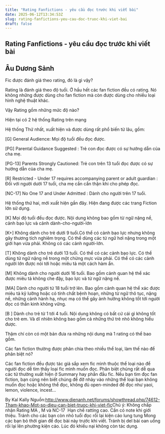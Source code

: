 ```yaml
---
title: "Rating Fanfictions - yêu cầu đọc trước khi viết bài"
date: 2025-06-12T13:34:53Z
slug: rating-fanfictions-yeu-cau-doc-truoc-khi-viet-bai
draft: false
---
```


## Rating Fanfictions - yêu cầu đọc trước khi viết bài

## Âu Dương Sảnh

Fic được đánh giá theo rating, đó là gì vậy?

Rating là đánh giá theo độ tuổi. Ở hầu hết các fan fiction đều có rating. Nó không những được dùng cho fan fiction mà còn được dùng cho nhiều loại hình nghệ thuật khác.

Vậy Rating gồm những mức độ nào?

Hiện tại có 2 hệ thống Rating trên mạng


Hệ thống Thứ nhất, xuất hiện và được dùng rất phổ biến từ lâu, gồm:


[G] General Audience: Mọi độ tuổi đều đọc được.

[PG] Parental Guidance Suggested : Trẻ con đọc được có sự hướng dẫn của cha mẹ.

[PG-13] Parents Strongly Cautioned: Trẻ con trên 13 tuổi đọc được có sự hướng dẫn của cha mẹ.

[R] Restricted - Under 17 requires accompanying parent or adult guardian : Đối với người dưới 17 tuổi, cha mẹ cần cẩn thận khi cho phép đọc.

[NC-17] No One 17 and Under Admitted : Dành cho người trên 17 tuổi.



Hệ thống thứ hai, mới xuất hiện gần đây. Hiện đang được các trang Fiction lớn sử dụng.


[K] Mọi độ tuổi đều đọc được. Nội dung không bao gồm từ ngữ nặng nề, cảnh bạo lực và cảnh dành-cho-người-lớn

[K+] Không dành cho trẻ dưới 9 tuổi.Có thể có cảnh bạo lực nhưng không gây thương tích nghiêm trọng. Có thể dùng các từ ngữ hơi nặng trong một giới hạn vừa phải. Không có các cảnh người-lớn.

[T] Không dành cho trẻ dưới 13 tuổi. Có thể có các cảnh bạo lực. Có thể dùng từ ngữ nặng nề trong một chừng mực vừa phải. Có thể có các cảnh người lớn được nói tới hoặc miêu tả một cách hàm ẩn.

[M] Không dành cho người dưới 16 tuổi. Bao gồm cảnh quan hệ thể xác được miêu tả không che đậy, bạo lực và từ ngữ nặng nề.

[MA] Dành cho người từ 18 tuổi trở lên. Bao gồm cảnh quan hệ thể xác được miêu tả kỹ lưỡng hoặc có tính chất bệnh hoạn, những từ ngữ thô tục, nặng nề, những cảnh hành hạ, nhục mạ có thể gây ảnh hưởng không tốt tới người đọc có thần kinh không vững.

[B ] Dành cho trẻ từ 1 tới 4 tuổi. Nội dung không có bất cứ cái gì không tốt cho trẻ em. Và dĩ nhiên không bao gồm cả những thứ trẻ nhỏ không hiểu được.

Thậm chí còn có một bản đưa ra những nội dung mà 1 rating có thể bao gồm.


Các fan fiction thường được phân chia theo nhiều thể loại, làm thế nào để phân biệt nó?


Các fan fiction đều được tác giả sắp xem fic mình thuộc thể loại nào để người đọc dễ tìm thấy loại fic mình muốn đọc. Phân biệt chúng rất dễ qua các từ thường xuất hiện ở Summary hay phần đầu fic. Nếu bạn tìm đọc fan fiction, bạn cũng nên biết chúng để đỡ nhảy vào những thể loại bạn không muốn đọc hoặc không thể đọc, không đủ open-minded để đọc như yaoi, lemon, violence, incest…
 
By Kal Kally​ ​Nguồn:http://www.dienanh.net/forums/showthread.php/74612-Tham-khao-Mot-so-dieu-can-biet-truoc-khi-viet-fic​ ​Chú ý: Không chấp nhận Rating MA , M và NC-17​ ​ ​Hạn chế ratting cao. Cần có note khi giới thiệu. Tránh cho các bạn còn nhỏ tuổi đọc rồi lại kiện cáo lung tung​ ​Mong các bạn bỏ thời gian để đọc bài này trước khi viết. Tránh bị del bài oan uổng rồi lại lên phường kiện cáo. Lúc đó khiếu nại không còn tác dụng.​ ​ ​ ​ ​ ​ ​ ​ ​ ​